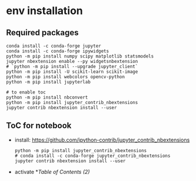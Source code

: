 # env installation

## Required packages

```shell
conda install -c conda-forge jupyter
conda install -c conda-forge ipywidgets
python -m pip install numpy scipy matplotlib statsmodels
jupyter nbextension enable --py widgetsnbextension
# `python -m pip install --upgrade jupyter_client`
python -m pip install -U scikit-learn scikit-image
python -m pip install webcolors opencv-python
python -m pip install jupyterlab

# to enable toc
python -m pip install nbconvert
python -m pip install jupyter_contrib_nbextensions
jupyter contrib nbextension install --user
```

## ToC for notebook

- install: <https://github.com/ipython-contrib/jupyter_contrib_nbextensions>

    ```shell
    python -m pip install jupyter_contrib_nbextensions
    # conda install -c conda-forge jupyter_contrib_nbextensions
    jupyter contrib nbextension install --user
    ```

- activate **Table of Contents (2)*
